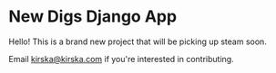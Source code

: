 # New Digs Django App

Hello! This is a brand new project that will be picking up steam soon.

Email kirska@kirska.com if you're interested in contributing.
